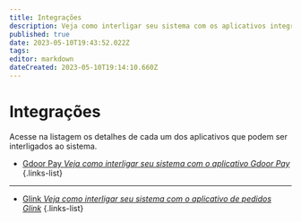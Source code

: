 ```yaml
---
title: Integrações
description: Veja como interligar seu sistema com os aplicativos integrados ao sistema
published: true
date: 2023-05-10T19:43:52.022Z
tags: 
editor: markdown
dateCreated: 2023-05-10T19:14:10.660Z
---
```


# Integrações

Acesse na listagem os detalhes de cada um dos aplicativos que podem ser interligados ao sistema.


- [Gdoor Pay *Veja como interligar seu sistema com o aplicativo Gdoor Pay*](/ferramentas/integracoes/gdoorpay)
{.links-list}
-----------------------------------------------------------------------------------------------------
- [Glink *Veja como interligar seu sistema com o aplicativo de pedidos Glink*](/ferramentas/integracoes/glink)
{.links-list}

